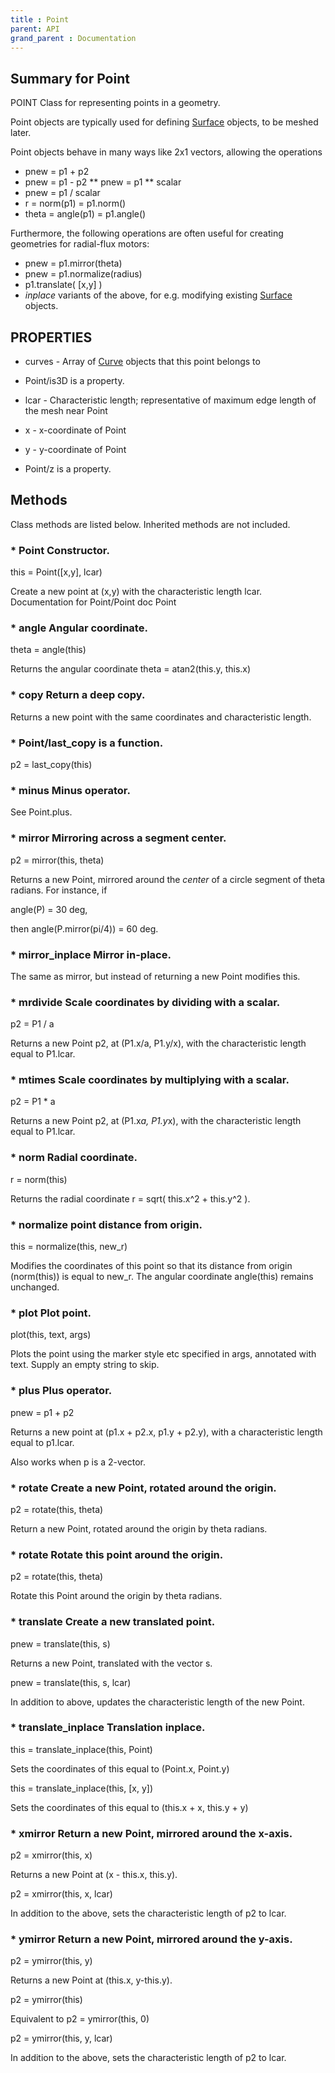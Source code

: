 ```yaml
---
title : Point
parent: API
grand_parent : Documentation
---
```

## Summary for Point
POINT Class for representing points in a geometry.

Point objects are typically used for defining [Surface](Surface.html) objects, to be
meshed later.

Point objects behave in many ways like 2x1 vectors, allowing the
operations

* pnew = p1 + p2
* pnew = p1 - p2
** pnew = p1 **  scalar
* pnew = p1 / scalar
* r = norm(p1) = p1.norm()
* theta = angle(p1) = p1.angle()

Furthermore, the following operations are often useful for creating
geometries for radial-flux motors:

* pnew = p1.mirror(theta)
* pnew = p1.normalize(radius)
* p1.translate( [x,y] )
* *inplace*  variants of the above, for e.g. modifying existing
[Surface](Surface.html) objects.
## PROPERTIES
* curves - Array of [Curve](Curve.html) objects that this point belongs to

* Point/is3D is a property.

* lcar - Characteristic length; representative of maximum edge length of the mesh near Point

* x - x-coordinate of Point

* y - y-coordinate of Point

* Point/z is a property.

## Methods
Class methods are listed below. Inherited methods are not included.
### * Point Constructor.

this = Point([x,y], lcar)

Create a new point at (x,y) with the characteristic
length lcar.
Documentation for Point/Point
doc Point

### * angle Angular coordinate.

theta = angle(this)

Returns the angular coordinate theta = atan2(this.y,
this.x)

### * copy Return a deep copy.

Returns a new point with the same coordinates and
characteristic length.

### * Point/last_copy is a function.
p2 = last_copy(this)

### * minus Minus operator.

See Point.plus.

### * mirror Mirroring across a segment center.

p2 = mirror(this, theta)

Returns a new Point, mirrored around the *center*  of a
circle segment of theta radians. For instance, if

angle(P) = 30 deg,

then angle(P.mirror(pi/4)) = 60 deg.

### * mirror_inplace Mirror in-place.

The same as mirror, but instead of returning a new Point
modifies this.

### * mrdivide Scale coordinates by dividing with a scalar.

p2 = P1 / a

Returns a new Point p2, at (P1.x/a, P1.y/x), with the
characteristic length equal to P1.lcar.

### * mtimes Scale coordinates by multiplying with a scalar.

p2 = P1 * a

Returns a new Point p2, at (P1.x*a, P1.y*x), with the
characteristic length equal to P1.lcar.

### * norm Radial coordinate.

r = norm(this)

Returns the radial coordinate r = sqrt( this.x^2 + this.y^2
).

### * normalize point distance from origin.

this = normalize(this, new_r)

Modifies the coordinates of this point so that its distance
from origin (norm(this)) is equal to new_r. The angular
coordinate angle(this) remains unchanged.

### * plot Plot point.

plot(this, text, args)

Plots the point using the marker style etc specified in
args, annotated with text. Supply an empty string to skip.

### * plus Plus operator.

pnew = p1 + p2

Returns a new point at (p1.x + p2.x, p1.y + p2.y), with a
characteristic length equal to p1.lcar.

Also works when p is a 2-vector.

### * rotate Create a new Point, rotated around the origin.

p2 = rotate(this, theta)

Return a new Point, rotated around the origin by theta
radians.

### * rotate Rotate this point around the origin.

p2 = rotate(this, theta)

Rotate this Point around the origin by theta
radians.

### * translate Create a new translated point.

pnew = translate(this, s)

Returns a new Point, translated with the vector s.

pnew = translate(this, s, lcar)

In addition to above, updates the characteristic length of
the new Point.

### * translate_inplace Translation inplace.

this = translate_inplace(this, Point)

Sets the coordinates of this equal to (Point.x, Point.y)

this = translate_inplace(this, [x, y])

Sets the coordinates of this equal to (this.x + x, this.y + y)

### * xmirror Return a new Point, mirrored around the x-axis.

p2 = xmirror(this, x)

Returns a new Point at (x - this.x, this.y).

p2 = xmirror(this, x, lcar)

In addition to the above, sets the characteristic length of
p2 to lcar.

### * ymirror Return a new Point, mirrored around the y-axis.

p2 = ymirror(this, y)

Returns a new Point at (this.x, y-this.y).

p2 = ymirror(this)

Equivalent to p2 = ymirror(this, 0)

p2 = ymirror(this, y, lcar)

In addition to the above, sets the characteristic length of
p2 to lcar.

